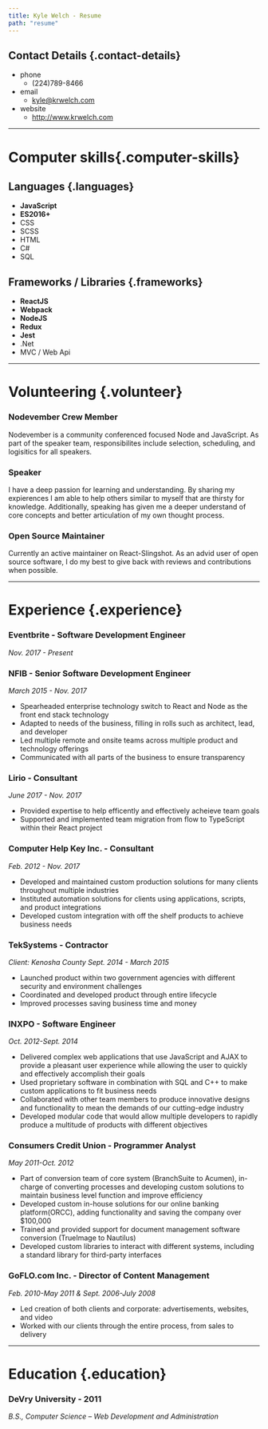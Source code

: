 ```yaml
---
title: Kyle Welch - Resume
path: "resume"
---
```


## Contact Details {.contact-details}

* phone
  * (224)789-8466
* email
  * kyle@krwelch.com
* website
  * http://www.krwelch.com

---

# Computer skills{.computer-skills}

## Languages {.languages}

* **JavaScript**
* **ES2016+**
* CSS
* SCSS
* HTML
* C#
* SQL

## Frameworks / Libraries {.frameworks}

* **ReactJS**
* **Webpack**
* **NodeJS**
* **Redux**
* **Jest**
* .Net
* MVC / Web Api

---

# Volunteering {.volunteer}

### Nodevember Crew Member

Nodevember is a community conferenced focused Node and JavaScript. As part of the speaker team, responsibilites include selection, scheduling, and logisitics for all speakers.

### Speaker

I have a deep passion for learning and understanding. By sharing my expierences I am able to help others similar to myself that are thirsty for knowledge. Additionally, speaking has given me a deeper understand of core concepts and better articulation of my own thought process.

### Open Source Maintainer

Currently an active maintainer on React-Slingshot. As an advid user of open source software, I do my best to give back with reviews and contributions when possible.

---

# Experience {.experience}

### Eventbrite - Software Development Engineer

_Nov. 2017 - Present_

### NFIB - Senior Software Development Engineer

_March 2015 - Nov. 2017_

* Spearheaded enterprise technology switch to React and Node as the front end stack technology
* Adapted to needs of the business, filling in rolls such as architect, lead, and developer
* Led multiple remote and onsite teams across multiple product and technology offerings
* Communicated with all parts of the business to ensure transparency

### Lirio - Consultant

_June 2017 - Nov. 2017_

* Provided expertise to help efficently and effectively acheieve team goals
* Supported and implemented team migration from flow to TypeScript within their React project

### Computer Help Key Inc. - Consultant

_Feb. 2012 - Nov. 2017_

* Developed and maintained custom production solutions for many clients throughout multiple industries
* Instituted automation solutions for clients using applications, scripts, and product integrations
* Developed custom integration with off the shelf products to achieve business needs

### TekSystems - Contractor

_*Client: Kenosha County*_
_Sept. 2014 - March 2015_

* Launched product within two government agencies with different security and environment challenges
* Coordinated and developed product through entire lifecycle
* Improved processes saving business time and money

### INXPO - Software Engineer

_Oct. 2012-Sept. 2014_

* Delivered complex web applications that use JavaScript and AJAX to provide a pleasant user experience while allowing the user to quickly and effectively accomplish their goals
* Used proprietary software in combination with SQL and C++ to make custom applications to fit business needs
* Collaborated with other team members to produce innovative designs and functionality to mean the demands of our cutting-edge industry
* Developed modular code that would allow multiple developers to rapidly produce a multitude of products with different objectives

### Consumers Credit Union - Programmer Analyst

_May 2011-Oct. 2012_

* Part of conversion team of core system (BranchSuite to Acumen), in-charge of converting processes and developing custom solutions to maintain business level function and improve efficiency
* Developed custom in-house solutions for our online banking platform(ORCC), adding functionality and saving the company over $100,000
* Trained and provided support for document management software conversion (TrueImage to Nautilus)
* Developed custom libraries to interact with different systems, including a standard library for third-party interfaces

### GoFLO.com Inc. - Director of Content Management

_Feb. 2010-May 2011 & Sept. 2006-July 2008_

* Led creation of both clients and corporate: advertisements, websites, and video
* Worked with our clients through the entire process, from sales to delivery

---

# Education {.education}

### DeVry University - 2011

_B.S., Computer Science – Web Development and Administration_
